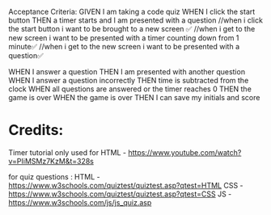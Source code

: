 Acceptance Criteria:
GIVEN I am taking a code quiz
WHEN I click the start button
THEN a timer starts and I am presented with a question
//when i click the start button i want to be brought to a new screen ✅
//when i get to the new screen i want to be presented with a timer counting down from 1 minute✅
//when i get to the new screen i want to be presented with a question✅

WHEN I answer a question
THEN I am presented with another question
WHEN I answer a question incorrectly
THEN time is subtracted from the clock
WHEN all questions are answered or the timer reaches 0
THEN the game is over
WHEN the game is over
THEN I can save my initials and score

# Credits:

Timer tutorial only used for HTML - https://www.youtube.com/watch?v=PIiMSMz7KzM&t=328s

for quiz questions :
HTML - https://www.w3schools.com/quiztest/quiztest.asp?qtest=HTML
CSS - https://www.w3schools.com/quiztest/quiztest.asp?qtest=CSS
JS - https://www.w3schools.com/js/js_quiz.asp